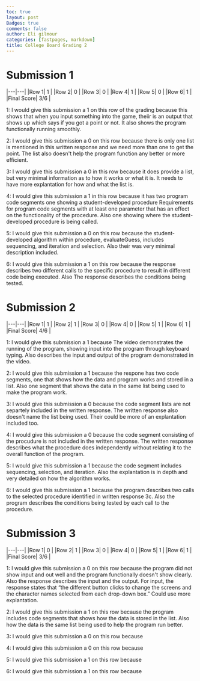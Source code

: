 ```yaml
---
toc: true
layout: post
Badges: true
comments: false
author: Eli gilmour
categories: [fastpages, markdown]
title: College Board Grading 2
---
```


# Submission 1

|---|---|
|Row 1| 1 | 
|Row 2| 0 | 
|Row 3| 0 |
|Row 4| 1 |
|Row 5| 0 |
|Row 6| 1  |
|Final Score| 3/6 |

1: I would give this submission a 1 on this row of the grading because this shows that when you input something into the game, theiir is an output that shows up which says if you got a point or not. It also shows the program functionally running smoothly.

2: I would give this submission a 0 on this row because there is only one list is mentioned in this written response and we need more than one to get the point. The list also doesn't help the program function any better or more efficient.

3: I would give this submission a 0 in this row because it does provide a list, but very minimal information as to how it works or what it is. It needs to have more explantation for how and what the list is. 

4: I would give this submission a 1 in this row because it has two program code segments one showing a student-developed procedure Requirements for program code segments with at least one parameter that has an effect
on the functionality of the procedure. Also one showing where the student-developed procedure is being called.

5: I would give this submission a 0 on this row because the student-developed algorithm within procedure, evaluateGuess, includes sequencing,
and iteration and selection. Also their was very minimal description included.

6: I would give this submission a 1 on this row because the response describes two different calls to the specific procedure to result in different code
being executed. Also The response describes the conditions being tested.

# Submission 2 

|---|---|
|Row 1| 1 | 
|Row 2| 1 | 
|Row 3| 0 |
|Row 4| 0 |
|Row 5| 1 |
|Row 6| 1 |
|Final Score| 4/6 |

1: I would give this submission a 1 because The video demonstrates the running of the program, showing input into the program through keyboard typing. Also describes the input and output of the program demonstrated in the video. 

2: I would give this submission a 1 because the respone has two code segments, one that shows how the data and program works and stored in a list. Also one segment that shows the data in the same list being used to make the program work.

3: I would give this submission a 0 because the code segment lists are not separtely included in the written response. The written response also doesn't name the list being used. Their could be more of an explantation included too.

4: I would give this submission a 0 because the code segment consisting of the procudure is not included in the written response. The written response describes what the procedure does independently without relating it to the
overall function of the program.

5: I would give this submission a 1 because the code segment includes sequencing, selection, and iteration. Also the explantation is in depth and very detailed on how the algorithm works.

6: I would give this submission a 1 because the program describes two calls to the selected procedure
identified in written response 3c. Also the program describes the conditions being tested by each call to the procedure. 

# Submission 3 

|---|---|
|Row 1| 0 | 
|Row 2| 1 | 
|Row 3| 0 |
|Row 4| 0 |
|Row 5| 1 |
|Row 6| 1 |
|Final Score| 3/6 |

1: I would give this submission a 0 on this row because the program did not show input and out well and the program functionally doesn't show clearly. Also the response describes the input and the output. For input, the response states that “the
different button clicks to change the screens and the character names selected from each
drop-down box.” Could use more explantation.

2: I would give this submission a 1 on this row because the program includes code segments that shows how the data is stored in the list. Also how the data is the same list being used to help the program run better. 

3: I would give this submission a 0 on this row because 

4: I would give this submission a 0 on this row because 

5: I would give this submission a 1 on this row because 

6: I would give this submission a 1 on this row because 